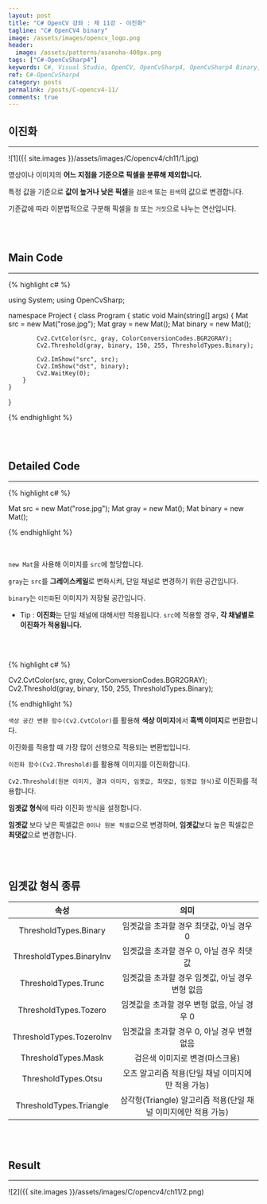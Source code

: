 ```yaml
---
layout: post
title: "C# OpenCV 강좌 : 제 11강 - 이진화"
tagline: "C# OpenCV4 binary"
image: /assets/images/opencv_logo.png
header:
  image: /assets/patterns/asanoha-400px.png
tags: ["C#-OpenCvSharp4"]
keywords: C#, Visual Studio, OpenCV, OpenCvSharp4, OpenCvSharp4 Binary, OpenCvSharp4 Threshold
ref: C#-OpenCvSharp4
category: posts
permalink: /posts/C-opencv4-11/
comments: true
---
```


## 이진화 ##
----------

![1]({{ site.images }}/assets/images/C/opencv4/ch11/1.jpg)

영상이나 이미지의 **어느 지점을 기준으로 픽셀을 분류해 제외합니다.**

특정 값을 기준으로 **값이 높거나 낮은 픽셀**을 `검은색` 또는 `흰색`의 값으로 변경합니다.

기준값에 따라 이분법적으로 구분해 픽셀을 `참` 또는 `거짓`으로 나누는 연산입니다.

<br>
<br>

## Main Code ##
----------

{% highlight c# %}

using System;
using OpenCvSharp;

namespace Project
{
    class Program
    {
        static void Main(string[] args)
        {
            Mat src = new Mat("rose.jpg");
            Mat gray = new Mat();
            Mat binary = new Mat();

            Cv2.CvtColor(src, gray, ColorConversionCodes.BGR2GRAY);
            Cv2.Threshold(gray, binary, 150, 255, ThresholdTypes.Binary);

            Cv2.ImShow("src", src);
            Cv2.ImShow("dst", binary);
            Cv2.WaitKey(0);
        }
    }
}


{% endhighlight %}

<br>
<br>

## Detailed Code ##
----------

{% highlight c# %}

Mat src = new Mat("rose.jpg");
Mat gray = new Mat();
Mat binary = new Mat();

{% endhighlight %}

<br>

`new Mat`을 사용해 이미지를 `src`에 할당합니다.

`gray`는 `src`를 **그레이스케일**로 변화시켜, 단일 채널로 변경하기 위한 공간입니다.

`binary`는 `이진화`된 이미지가 저장될 공간입니다.

* Tip : **이진화**는 단일 채널에 대해서만 적용됩니다. `src`에 적용할 경우, **각 채널별로 이진화가 적용됩니다.**

<br>
<br>

{% highlight c# %}

Cv2.CvtColor(src, gray, ColorConversionCodes.BGR2GRAY);
Cv2.Threshold(gray, binary, 150, 255, ThresholdTypes.Binary);

{% endhighlight %}

`색상 공간 변환 함수(Cv2.CvtColor)`를 활용해 **색상 이미지**에서 **흑백 이미지**로 변환합니다.

이진화를 적용할 때 가장 많이 선행으로 적용되는 변환법입니다.

`이진화 함수(Cv2.Threshold)`를 활용해 이미지를 이진화합니다.

`Cv2.Threshold(원본 이미지, 결과 이미지, 임곗값, 최댓값, 임곗값 형식)`로 이진화를 적용합니다.

**임곗값 형식**에 따라 이진화 방식을 설정합니다.

**임곗값** 보다 낮은 픽셀값은 `0이나 원본 픽셀값`으로 변경하며, **임곗값**보다 높은 픽셀값은 **최댓값**으로 변경합니다.

<br>
<br>

## 임곗값 형식 종류 ##

|          속성         |                    의미                   |
|:---------------------:|:-----------------------------------------:|
| ThresholdTypes.Binary | 임곗값을 초과할 경우 최댓값, 아닐 경우 0 |
| ThresholdTypes.BinaryInv | 임곗값을 초과할 경우 0, 아닐 경우 최댓값 |
| ThresholdTypes.Trunc | 임곗값을 초과할 경우 임곗값, 아닐 경우 변형 없음 |
| ThresholdTypes.Tozero | 임곗값을 초과할 경우 변형 없음, 아닐 경우 0 |
| ThresholdTypes.TozeroInv | 임곗값을 초과할 경우 0, 아닐 경우 변형 없음 |
| ThresholdTypes.Mask | 검은색 이미지로 변경(마스크용) |
| ThresholdTypes.Otsu | 오츠 알고리즘 적용(단일 채널 이미지에만 적용 가능) |
| ThresholdTypes.Triangle | 삼각형(Triangle) 알고리즘 적용(단일 채널 이미지에만 적용 가능) |

<br>
<br>

## Result ##
----------

![2]({{ site.images }}/assets/images/C/opencv4/ch11/2.png)
